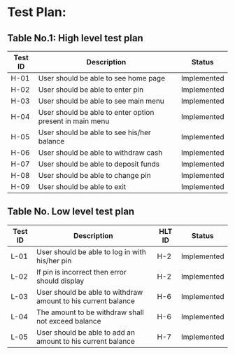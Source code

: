 # Test Plan:

## Table No.1: High level test plan

| Test ID | Description | Status |
|---------|-------------|--------|
| H-01 | User should be able to see home page | Implemented |
| H-02 | User should be able to enter pin | Implemented |
| H-03 | User should be able to see main menu | Implemented |
| H-04 | User should be able to enter option present in main menu | Implemented |
| H-05 | User should be able to see his/her balance | Implemented |
| H-06 | User should be able to withdraw cash | Implemented |
| H-07 | User should be able to deposit funds | Implemented |
| H-08 | User should be able to change pin | Implemented |
| H-09 | User should be able to exit | Implemented |



## Table No. Low level test plan

| Test ID | Description | HLT ID | Status |
|---------|-------------|--------|--------|
| L-01 | User should be able to log in with his/her pin | H-2 | Implemented |
| L-02 | If pin is incorrect then error should display | H-2 | Implemented |
| L-03 | User should be able to withdraw amount to his current balance | H-6 | Implemented |
| L-04 | The amount to be withdraw shall not exceed balance | H-6 | Implemented |
| L-05 | User should be able to add an amount to his current balance | H-7 | Implemented |



